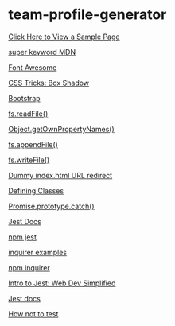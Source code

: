 # team-profile-generator

[Click Here to View a Sample Page](https://pythonidaer.github.io/team-profile-generator/) 

[super keyword MDN](https://developer.mozilla.org/en-US/docs/Web/JavaScript/Reference/Operators/super)

[Font Awesome](https://fontawesome.com/)

[CSS Tricks: Box Shadow](https://css-tricks.com/almanac/properties/b/box-shadow/)

[Bootstrap](https://getbootstrap.com/)

[fs.readFile()](https://nodejs.org/dist/latest-v10.x/docs/api/fs.html#fs_fs_readfile_path_options_callback)

[Object.getOwnPropertyNames()](https://developer.mozilla.org/en-US/docs/Web/JavaScript/Reference/Global_Objects/Object/getOwnPropertyNames)

[fs.appendFile()](https://nodejs.org/dist/latest-v10.x/docs/api/fs.html#fs_fs_appendfile_path_data_options_callback)

[fs.writeFile()](https://nodejs.org/dist/latest-v10.x/docs/api/fs.html#fs_fs_write_fd_string_position_encoding_callback)

[Dummy index.html URL redirect](https://stackoverflow.com/questions/25320356/can-i-have-my-github-pages-index-html-in-a-subfolder-of-the-repository)

[Defining Classes](https://developer.mozilla.org/en-US/docs/Web/JavaScript/Reference/Classes)

[Promise.prototype.catch()](https://developer.mozilla.org/en-US/docs/Web/JavaScript/Reference/Global_Objects/Promise/catch)

[Jest Docs](https://jestjs.io/docs/en/getting-started)

[npm jest](https://www.npmjs.com/package/jest)

[inquirer examples](https://github.com/SBoudrias/Inquirer.js/blob/master/packages/inquirer/examples/recursive.js)

[npm inquirer](https://www.npmjs.com/package/inquirer)

[Intro to Jest: Web Dev Simplified](https://www.youtube.com/watch?v=FgnxcUQ5vho&t=6s)

[Jest docs](https://jestjs.io/docs/en/getting-started)

[How not to test](https://stackoverflow.com/questions/50091438/jest-how-to-mock-one-specific-method-of-a-class)

[]()
[]()
[]()
[]()
